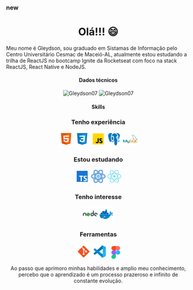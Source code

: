 ### new
   <h1 align="center"> Olá!!! 😄 </h1>
    <p>Meu nome é Gleydson, sou graduado em Sistamas de Informação pelo Centro Universitário Cesmac de Maceió-AL, atualmente estou 
        estudando a trilha de ReactJS no bootcamp Ignite da Rocketseat com foco na stack ReactJS, React Native e NodeJS.
    </p>
    <div align="center">
        <h4>Dados técnicos</h4>
        <img src="https://github-readme-stats.vercel.app/api?username=Gleydson07&count_private=true&show_icons=true" alt="Gleydson07" width="450" />        
        <img src="https://github-readme-stats.vercel.app/api/top-langs/?username=Gleydson07&&langs_count=8&layout=compact" alt="Gleydson07" height="178" />
    </div>
    <div align="center" >
        <h4>Skills</h4>
            <h3>Tenho experiência</h3>
            <img src="./assets/html-5.svg" alt="html5" width="40px" >
            <img src="./assets/css3.svg" alt="css3" width="40px" >
            <img src="./assets/javascript.svg" alt="javascript" width="40px">
            <img src="./assets/postgreesql.svg" alt="postgresql" width="40px">
            <img src="./assets/logo-mysql.svg" alt="mysql" width="40px">
            <h3>Estou estudando</h3>                
            <img src="./assets/typescript.svg" alt="typescript" width="40px">
            <img src="./assets/react.svg" alt="react" width="40px">
            <img src="./assets/reactnative.svg" alt="reactnative" width="40px">
            <h3>Tenho interesse</h3>
            <img src="./assets/nodejs.svg" alt="NodeJS" width="40px">
            <img src="./assets/docker.svg" alt="docker" width="40px">
            <h3>Ferramentas </h3>
            <img src="./assets/git.svg" alt="git" width="40px">
            <img src="./assets/vscode.svg" alt="vscode" width="40px"> &NonBreakingSpace;
            <img src="./assets/figma.svg" alt="figma" height="35px">
        </div>
    </div>
    <div align="center">
        <p> Ao passo que aprimoro minhas habilidades e amplio meu conhecimento, percebo que o aprendizado é um processo prazeroso e infinito de constante evolução. </p>
    </div>
